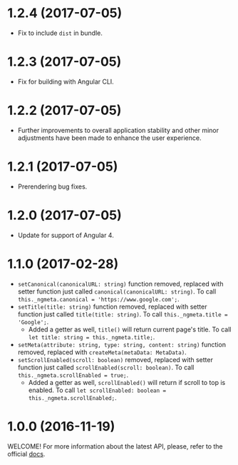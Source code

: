 # 1.2.4 (2017-07-05)

* Fix to include `dist` in bundle.

# 1.2.3 (2017-07-05)

* Fix for building with Angular CLI.

# 1.2.2 (2017-07-05)

* Further improvements to overall application stability and other minor adjustments have been made to enhance the user experience.

# 1.2.1 (2017-07-05)

* Prerendering bug fixes.

# 1.2.0 (2017-07-05)

* Update for support of Angular 4.

# 1.1.0 (2017-02-28)

* `setCanonical(canonicalURL: string)` function removed, replaced with setter function just called `canonical(canonicalURL: string)`. To call `this._ngmeta.canonical = 'https://www.google.com';`. 
* `setTitle(title: string)` function removed, replaced with setter function just called `title(title: string)`. To call `this._ngmeta.title = 'Google';`. 
    * Added a getter as well, `title()` will return current page's title. To call `let title: string = this._ngmeta.title;`.
* `setMeta(attribute: string, type: string, content: string)` function removed, replaced with `createMeta(metaData: MetaData)`.
* `setScrollEnabled(scroll: boolean)` removed, replaced with setter function just called `scrollEnabled(scroll: boolean)`. To call `this._ngmeta.scrollEnabled = true;`. 
    * Added a getter as well, `scrollEnabled()` will return if scroll to top is enabled. To call `let scrollEnabled: boolean = this._ngmeta.scrollEnabled;`.

# 1.0.0 (2016-11-19)

WELCOME! For more information about the latest API, please, refer to the official [docs](https://ngmeta.michaelsolati.com/).
